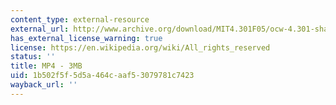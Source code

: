 ```yaml
---
content_type: external-resource
external_url: http://www.archive.org/download/MIT4.301F05/ocw-4.301-shabshelowitz-220k.mp4
has_external_license_warning: true
license: https://en.wikipedia.org/wiki/All_rights_reserved
status: ''
title: MP4 - 3MB
uid: 1b502f5f-5d5a-464c-aaf5-3079781c7423
wayback_url: ''
---
```


